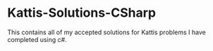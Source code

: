 # Kattis-Solutions-CSharp
This contains all of my accepted solutions for Kattis problems I have completed using c#.
